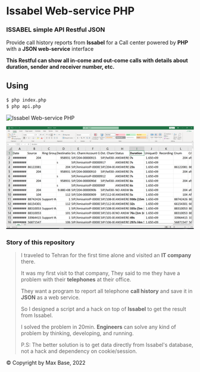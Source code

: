 # Issabel Web-service PHP

### ISSABEL simple API Restful JSON

Provide call history reports from **Issabel** for a Call center powered by **PHP** with a **JSON web-service** interface

**This Restful can show all in-come and out-come calls with details about duration, sender and receiver number, etc.**

## Using

```sh
$ php index.php
$ php api.php
```

![Issabel Web-service PHP](demo-json)

![Issabel Web-service PHP](demo-data.png)

### Story of this repository

> I traveled to Tehran for the first time alone and visited an **IT company** there.
>
> It was my first visit to that company, They said to me they have a problem with their **telephones** at their office.
>
> They want a program to report all telephone **call history** and save it in **JSON** as a web service.
>
> So I designed a script and a hack on top of **Issabel** to get the result from Issabel.
>
> I solved the problem in 20min. **Engineers** can solve any kind of problem by thinking, developing, and running.
>
> P.S: The better solution is to get data directly from Issabel's database, not a hack and dependency on cookie/session.

© Copyright by Max Base, 2022
